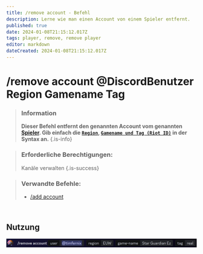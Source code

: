 ```yaml
---
title: /remove account - Befehl
description: Lerne wie man einen Account von einem Spieler entfernt.
published: true
date: 2024-01-08T21:15:12.017Z
tags: player, remove, remove player
editor: markdown
dateCreated: 2024-01-08T21:15:12.017Z
---
```


# /remove account @DiscordBenutzer Region Gamename Tag

>### Information
>**Dieser Befehl entfernt den genannten Account vom genannten [Spieler](/en/terms/player). Gib einfach die [`Region`](/en/terms/region), [`Gamename und Tag (Riot ID)`](/de/terms/riotid) in der Syntax an.**
>{.is-info}

>### Erforderliche Berechtigungen:
> Kanäle verwalten
>{.is-success}

>### Verwandte Befehle:
>-   [/add account](/de/commands/add/account/)  
 
 
<br>

## Nutzung
![](/en_/en_remove_account_riotid.png)